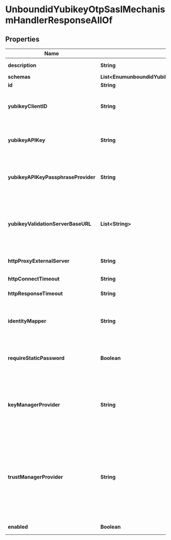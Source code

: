 

# UnboundidYubikeyOtpSaslMechanismHandlerResponseAllOf


## Properties

| Name | Type | Description | Notes |
|------------ | ------------- | ------------- | -------------|
|**description** | **String** | A description for this SASL Mechanism Handler |  [optional] |
|**schemas** | **List&lt;EnumunboundidYubikeyOtpSaslMechanismHandlerSchemaUrn&gt;** |  |  [optional] |
|**id** | **String** | Name of the SASL Mechanism Handler |  [optional] |
|**yubikeyClientID** | **String** | The client ID to include in requests to the YubiKey validation server. A client ID and API key may be obtained for free from https://upgrade.yubico.com/getapikey/. |  [optional] |
|**yubikeyAPIKey** | **String** | The API key needed to verify signatures generated by the YubiKey validation server. A client ID and API key may be obtained for free from https://upgrade.yubico.com/getapikey/. |  [optional] |
|**yubikeyAPIKeyPassphraseProvider** | **String** | The passphrase provider to use to obtain the API key needed to verify signatures generated by the YubiKey validation server. A client ID and API key may be obtained for free from https://upgrade.yubico.com/getapikey/. |  [optional] |
|**yubikeyValidationServerBaseURL** | **List&lt;String&gt;** | The base URL of the validation server to use to verify one-time passwords. You should only need to change the value if you wish to use your own validation server instead of using one of the Yubico servers. The server must use the YubiKey Validation Protocol version 2.0. |  [optional] |
|**httpProxyExternalServer** | **String** | A reference to an HTTP proxy server that should be used for requests sent to the YubiKey validation service. |  [optional] |
|**httpConnectTimeout** | **String** | The maximum length of time to wait to obtain an HTTP connection. |  [optional] |
|**httpResponseTimeout** | **String** | The maximum length of time to wait for a response to an HTTP request. |  [optional] |
|**identityMapper** | **String** | The identity mapper that should be used to identify the user(s) targeted in the authentication and/or authorization identities contained in the bind request. This will only be used for \&quot;u:\&quot;-style identities. |  [optional] |
|**requireStaticPassword** | **Boolean** | Indicates whether a user will be required to provide a static password when authenticating via the UNBOUNDID-YUBIKEY-OTP SASL mechanism. |  [optional] |
|**keyManagerProvider** | **String** | Specifies which key manager provider should be used to obtain a client certificate to present to the validation server when performing HTTPS communication. This may be left undefined if communication will not be secured with HTTPS, or if there is no need to present a client certificate to the validation service. |  [optional] |
|**trustManagerProvider** | **String** | Specifies which trust manager provider should be used to determine whether to trust the certificate presented by the server when performing HTTPS communication. This may be left undefined if HTTPS communication is not needed, or if the validation service presents a certificate that is trusted by the default JVM configuration (which should be the case for the validation servers that Yubico provides, but may not be the case if an alternate validation server is configured). |  [optional] |
|**enabled** | **Boolean** | Indicates whether the SASL mechanism handler is enabled for use. |  [optional] |




